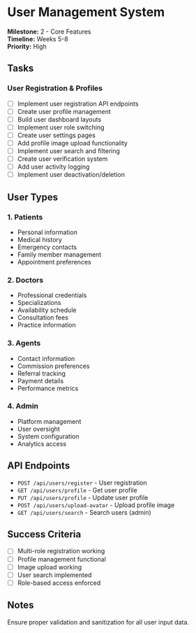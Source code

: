 # User Management System

**Milestone:** 2 - Core Features  
**Timeline:** Weeks 5-8  
**Priority:** High  

## Tasks

### User Registration & Profiles
- [ ] Implement user registration API endpoints
- [ ] Create user profile management
- [ ] Build user dashboard layouts
- [ ] Implement user role switching
- [ ] Create user settings pages
- [ ] Add profile image upload functionality
- [ ] Implement user search and filtering
- [ ] Create user verification system
- [ ] Add user activity logging
- [ ] Implement user deactivation/deletion

## User Types

### 1. Patients
- Personal information
- Medical history
- Emergency contacts
- Family member management
- Appointment preferences

### 2. Doctors
- Professional credentials
- Specializations
- Availability schedule
- Consultation fees
- Practice information

### 3. Agents
- Contact information
- Commission preferences
- Referral tracking
- Payment details
- Performance metrics

### 4. Admin
- Platform management
- User oversight
- System configuration
- Analytics access

## API Endpoints
- `POST /api/users/register` - User registration
- `GET /api/users/profile` - Get user profile
- `PUT /api/users/profile` - Update user profile
- `POST /api/users/upload-avatar` - Upload profile image
- `GET /api/users/search` - Search users (admin)

## Success Criteria
- [ ] Multi-role registration working
- [ ] Profile management functional
- [ ] Image upload working
- [ ] User search implemented
- [ ] Role-based access enforced

## Notes
Ensure proper validation and sanitization for all user input data.